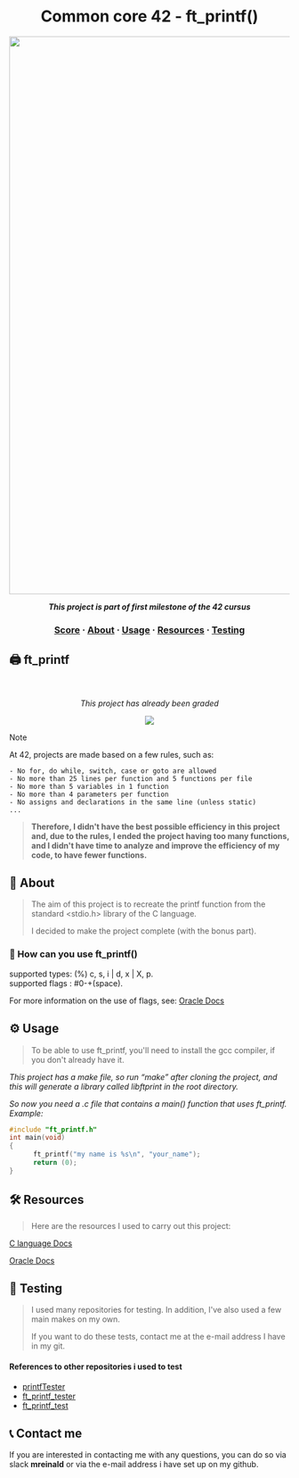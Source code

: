 <h1 align="center">
  Common core 42 - ft_printf()
</h1>

<p align="center">
<img src="https://github.com/tmatheusdiniz/42-ft_printf/releases/download/images/ft_printf.webp" width="1000" hidth="200">
</P>
<p align="center">
    <b><i>This project is part of first milestone of the 42 cursus</i></b>
</p>

<h3 align="center">
    <a href="#-score">Score</a>
    <span> · </span>
    <a href="#-about">About</a>
    <span> · </span>
    <a href="#-usage">Usage</a>
    <span> · </span>
    <a href="#-resources">Resources</a>
    <span> · </span>
    <a href="#-testing">Testing</a>
</h3>

## 🖨️ ft_printf
<br>
<div align="center">
    <p><i>This project has already been graded</i></p>
    <img src="https://github.com/tmatheusdiniz/42-libft/releases/download/Note/score.png")>
</div>

> [!note]
> At 42, projects are made based on a few rules, such as: 

	- No for, do while, switch, case or goto are allowed
	- No more than 25 lines per function and 5 functions per file
	- No more than 5 variables in 1 function
 	- No more than 4 parameters per function
  	- No assigns and declarations in the same line (unless static)
	... 
><b>Therefore, I didn't have the best possible efficiency in this project and, due to the rules, I ended the project having too many functions, and I didn't have time to analyze and improve the efficiency of my code, to have fewer functions.</b>

## 📖 About
> The aim of this project is to recreate the printf function from the standard <stdio.h> library of the C language.
> 
> I decided to make the project complete (with the bonus part).
### 🧐 How can you use ft_printf()

supported types: (%) c, s, i | d, x | X, p.  
supported flags : #0-+(space).

For more information on the use of flags, see: [Oracle Docs](https://docs.oracle.com/cd/E19253-01/817-6223/chp-fmt-1.2/index.html)

## ⚙️ Usage
> To be able to use ft_printf, you'll need to install the gcc compiler, if you don't already have it.</i>

<i>This project has a make file, so run “make” after cloning the project, and this will generate a library called libftprint in the root directory.</i>

<i>So now you need a .c file that contains a main() function that uses ft_printf. Example: </i>
```c
#include "ft_printf.h"
int main(void)
{
      ft_printf("my name is %s\n", "your_name");
      return (0);
}
```
## 🛠️ Resources
> Here are the resources I used to carry out this project:

[C language Docs](https://www.gnu.org/software/c-intro-and-ref/manual/c-intro-and-ref.html)

[Oracle Docs](https://docs.oracle.com/cd/E19253-01/817-6223/chp-fmt-1.2/index.html)

## 🧪 Testing
> I used many repositories for testing. In addition, I've also used a few main makes on my own.
> 
> If you want to do these tests, contact me at the e-mail address I have in my git.

#### References to other repositories i used to test
* [printfTester](https://github.com/Tripouille/printfTester)
* [ft_printf_tester](https://github.com/paulo-santana/ft_printf_tester)
* [ft_printf_test](https://github.com/cacharle/ft_printf_test)

## 📞 Contact me

If you are interested in contacting me with any questions, you can do so via slack <b>mreinald</b> or via the e-mail address i have set up on my github.
